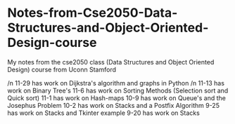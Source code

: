 # Notes-from-Cse2050-Data-Structures-and-Object-Oriented-Design-course
My notes from the cse2050 class (Data Structures and Object Oriented Design) course from Uconn Stamford

/n 11-29 has work on Dijkstra's algorithm and graphs in Python
/n 11-13 has work on Binary Tree's
11-6 has work on Sorting Methods (Selection sort and Quick sort)
11-1 has work on Hash-maps 
10-9 has work on Queue's and the Josephus Problem
10-2 has work on Stacks and a Postfix Algorithm
9-25 has work on Stacks and Tkinter example
9-20 has work on Stacks
